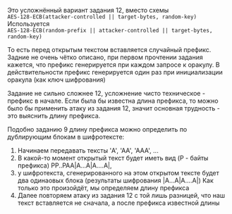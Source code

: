 Это усложнённый вариант задания 12, вместо схемы   
`AES-128-ECB(attacker-controlled || target-bytes, random-key)`  
Используется  
`AES-128-ECB(random-prefix || attacker-controlled || target-bytes, random-key)`  

То есть перед открытым текстом вставляется случайный префикс.
Задние не очень чётко описано, при первом прочтении задания кажется, что префикс генерируется при каждом запросе к оракулу.
В действительности префикс генерируется один раз при инициализации оракула (как ключ шифрования)

Задание не сильно сложнее 12, усложнение чисто техническое - префикс в начале. Если была бы известна длина префикса, то можно было бы применить атаку из задания 12, значит основная трудность - это выяснить длину префикса.

Подобно заданию 9 длину префикса можно определить по дублирующим блокам в шифротексте:
1. Начинаем передавать тексты 'A', 'AA', 'AAA', ...
2. В какой-то момент открытый текст будет иметь вид (P - байты префикса) PP..PAA|A...A|A....A|, 
3. у шифротекста, сгенерированного на этом открытом тексте будет два одинаовых блока (результаты шифрования |A...A|A....A|) Как только это произойдёт, мы определяем длину префикса
4. Далее повторяем атаку из задания 12 с той лишь разницей, что наш текст вставляется не сначала, а после префикса известной длины
